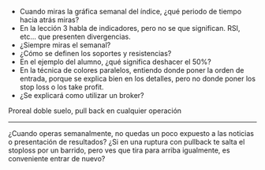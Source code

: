 
- Cuando miras la gráfica semanal del índice, ¿qué periodo de tiempo hacia atrás miras?
- En la lección 3 habla de indicadores, pero no se que significan. RSI, etc... que presenten divergencias.
- ¿Siempre miras el semanal?
- ¿Cómo se definen los soportes y resistencias?
- En el ejemplo del alumno, ¿qué significa deshacer el 50%?
- En la técnica de colores paralelos, entiendo donde poner la orden de entrada, porque se explica bien en los detalles, pero no donde poner los stop loss o los take profit.
- ¿Se explicará como utilizar un broker?

Proreal doble suelo, pull back en cualquier operación


-----------------------------------------------------------

¿Cuando operas semanalmente, no quedas un poco expuesto a las noticias o presentación de resultados?
¿Si en una ruptura con pullback te salta el stoploss por un barrido, pero ves que tira para arriba igualmente, es conveniente entrar de nuevo?